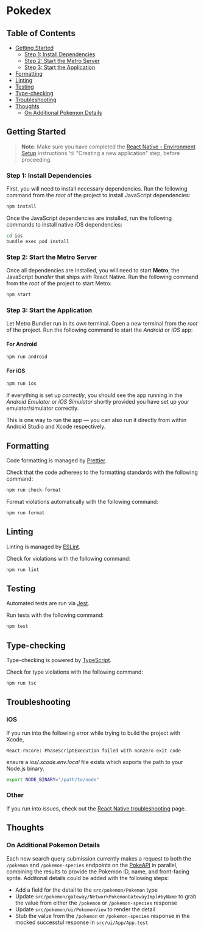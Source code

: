 # Pokedex

## Table of Contents

- [Getting Started](#getting-started)
  - [Step 1: Install Dependencies](#step-1-install-dependencies)
  - [Step 2: Start the Metro Server](#step-2-start-the-metro-server)
  - [Step 3: Start the Application](#step-3-start-the-application)
- [Formatting](#formatting)
- [Linting](#linting)
- [Testing](#testing)
- [Type-checking](#type-checking)
- [Troubleshooting](#troubleshooting)
- [Thoughts](#thoughts)
  - [On Additional Pokemon Details](#on-additional-pokemon-details)

## Getting Started

> **Note**: Make sure you have completed the [React Native - Environment Setup](https://reactnative.dev/docs/environment-setup) instructions 'til "Creating a new application" step, before proceeding.

### Step 1: Install Dependencies

First, you will need to install necessary dependencies. Run the following command from the _root_ of the project to install JavaScript dependencies:

```bash
npm install
```

Once the JavaScript dependencies are installed, run the following commands to install native iOS dependencies:

```bash
cd ios
bundle exec pod install
```

### Step 2: Start the Metro Server

Once all dependencies are installed, you will need to start **Metro**, the JavaScript _bundler_ that ships _with_ React Native. Run the following command from the _root_ of the project to start Metro:

```bash
npm start
```

### Step 3: Start the Application

Let Metro Bundler run in its _own_ terminal. Open a _new_ terminal from the _root_ of the project. Run the following command to start the _Android_ or _iOS_ app:

#### For Android

```bash
npm run android
```

#### For iOS

```bash
npm run ios
```

If everything is set up _correctly_, you should see the app running in the _Android Emulator_ or _iOS Simulator_ shortly provided you have set up your emulator/simulator correctly.

This is one way to run the app — you can also run it directly from within Android Studio and Xcode respectively.

## Formatting

Code formatting is managed by [Prettier](https://prettier.io/).

Check that the code adherees to the formatting standards with the following command:

```bash
npm run check-format
```

Format violations automatically with the following command:

```bash
npm run format
```

## Linting

Linting is managed by [ESLint](https://eslint.org/).

Check for violations with the following command:

```bash
npm run lint
```

## Testing

Automated tests are run via [Jest](https://jestjs.io/).

Run tests with the following command:

```bash
npm test
```

## Type-checking

Type-checking is powered by [TypeScript](https://www.typescriptlang.org/).

Check for type violations with the following command:

```bash
npm run tsc
```

## Troubleshooting

### iOS

If you run into the following error while trying to build the project with Xcode,

```
React-rncore: PhaseScriptExecution failed with nonzero exit code
```

ensure a _ios/.xcode.env.local_ file exists which exports the path to your Node.js binary.

```bash
export NODE_BINARY="/path/to/node"
```

### Other

If you run into issues, check out the [React Native troubleshooting](https://reactnative.dev/docs/troubleshooting) page.

## Thoughts

### On Additional Pokemon Details

Each new search query submission currently makes a request to both the `/pokemon` and `/pokemon-species` endpoints on the [PokeAPI](https://pokeapi.co/) in parallel, combining the results to provide the Pokemon ID, name, and front-facing sprite. Additonal details could be added with the following steps:

- Add a field for the detail to the `src/pokemon/Pokemon` type
- Update `src/pokemon/gateway/NetworkPokemonGatewayImpl#byName` to grab the value from either the `/pokemon` or `/pokemon-species` response
- Update `src/pokemon/ui/PokemonView` to render the detail
- Stub the value from the `/pokemon` or `/pokemon-species` response in the mocked successtul response in `src/ui/App/App.test`
